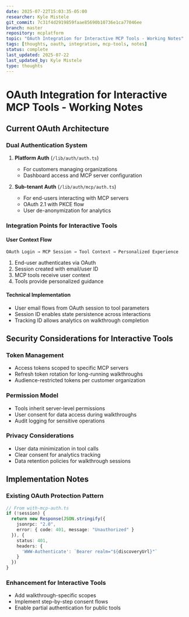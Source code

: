 ```yaml
---
date: 2025-07-22T15:03:35-05:00
researcher: Kyle Mistele
git_commit: 7c31f4d2919859faae85690b10736e1ca77046ee
branch: master
repository: mcplatform
topic: "OAuth Integration for Interactive MCP Tools - Working Notes"
tags: [thoughts, oauth, integration, mcp-tools, notes]
status: complete
last_updated: 2025-07-22
last_updated_by: Kyle Mistele
type: thoughts
---
```


# OAuth Integration for Interactive MCP Tools - Working Notes

## Current OAuth Architecture

### Dual Authentication System
1. **Platform Auth** (`/lib/auth/auth.ts`)
   - For customers managing organizations
   - Dashboard access and MCP server configuration

2. **Sub-tenant Auth** (`/lib/auth/mcp/auth.ts`)
   - For end-users interacting with MCP servers
   - OAuth 2.1 with PKCE flow
   - User de-anonymization for analytics

### Integration Points for Interactive Tools

#### User Context Flow
```
OAuth Login → MCP Session → Tool Context → Personalized Experience
```

1. End-user authenticates via OAuth
2. Session created with email/user ID
3. MCP tools receive user context
4. Tools provide personalized guidance

#### Technical Implementation
- User email flows from OAuth session to tool parameters
- Session ID enables state persistence across interactions
- Tracking ID allows analytics on walkthrough completion

## Security Considerations for Interactive Tools

### Token Management
- Access tokens scoped to specific MCP servers
- Refresh token rotation for long-running walkthroughs
- Audience-restricted tokens per customer organization

### Permission Model
- Tools inherit server-level permissions
- User consent for data access during walkthroughs
- Audit logging for sensitive operations

### Privacy Considerations
- User data minimization in tool calls
- Clear consent for analytics tracking
- Data retention policies for walkthrough sessions

## Implementation Notes

### Existing OAuth Protection Pattern
```typescript
// From with-mcp-auth.ts
if (!session) {
  return new Response(JSON.stringify({
    jsonrpc: "2.0",
    error: { code: 401, message: "Unauthorized" }
  }), {
    status: 401,
    headers: {
      'WWW-Authenticate': `Bearer realm="${discoveryUrl}"`
    }
  })
}
```

### Enhancement for Interactive Tools
- Add walkthrough-specific scopes
- Implement step-by-step consent flows
- Enable partial authentication for public tools